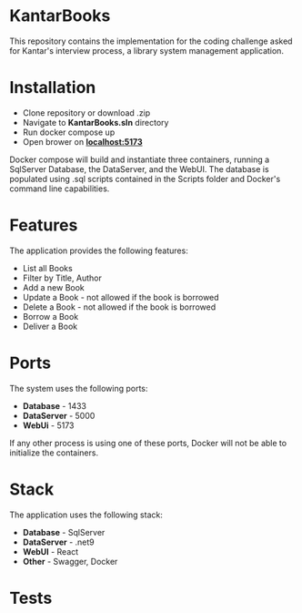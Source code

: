 # KantarBooks

This repository contains the implementation for the coding challenge asked for Kantar's interview process, a library system management application.

# Installation
* Clone repository or download .zip
* Navigate to **KantarBooks.sln** directory
* Run docker compose up
* Open brower on [**localhost:5173**](http://localhost:5173)

Docker compose will build and instantiate three containers, running a SqlServer Database, the DataServer, and the WebUI.
The database is populated using .sql scripts contained in the Scripts folder and Docker's command line capabilities.

# Features
The application provides the following features:
* List all Books
* Filter by Title, Author
* Add a new Book
* Update a Book - not allowed if the book is borrowed
* Delete a Book - not allowed if the book is borrowed
* Borrow a Book
* Deliver a Book

# Ports
The system uses the following ports:
* **Database** - 1433
* **DataServer** - 5000
* **WebUi** - 5173

If any other process is using one of these ports, Docker will not be able to initialize the containers.

# Stack
The application uses the following stack:
* **Database** - SqlServer
* **DataServer** - .net9
* **WebUI** - React
* **Other** - Swagger, Docker

# Tests
